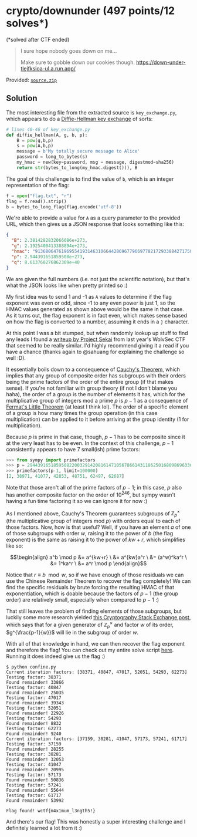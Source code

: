 # crypto/downunder (497 points/12 solves*)

(*solved after CTF ended)

> I sure hope nobody goes down on me...
>
> Make sure to gobble down our cookies though.
> https://down-under-tlejfksioa-ul.a.run.app/

Provided: [`source.zip`](source.zip)

## Solution

The most interesting file from the extracted source is `key_exchange.py`, which appears to do a [Diffie-Hellman key exchange](https://en.wikipedia.org/wiki/Diffie%E2%80%93Hellman_key_exchange) of sorts:

```python
# lines 40-46 of key_exchange.py
def diffie_hellman(A, g, b, p):
    B = pow(g,b,p)
    s = pow(A,b,p)
    message = b'My totally secure message to Alice'
    password = long_to_bytes(s)
    my_hmac = new(key=password, msg = message, digestmod=sha256)
    return str(bytes_to_long(my_hmac.digest())), B
```

The goal of this challenge is to find the value of `b`, which is an integer representation of the flag:

```python
f = open("flag.txt", "r")
flag = f.read().strip()
b = bytes_to_long_flag(flag.encode('utf-8'))
```

We're able to provide a value for `A` as a query parameter to the provided URL, which then gives us a JSON response that looks something like this:

```json
{
  "B": 2.3814282832066086e+273,
  "g": 2.1925400413388894e+273,
  "hmac": "91368064761969554193146310664428696779669778217293388427175887610826255556020",
  "p": 2.944391651859508e+273,
  "q": 8.613760276862309e+40
}
```

We are given the full numbers (i.e. not just the scientific notation), but that's what the JSON looks like when pretty printed so :)

My first idea was to send 1 and -1 as `A` values to determine if the flag exponent was even or odd, since -1 to any even power is just 1, so the HMAC values generated as shown above would be the same in that case.
As it turns out, the flag exponent is in fact even, which makes sense based on how the flag is converted to a number, assuming it ends in a `}` character.

At this point I was a bit stumped, but when randomly lookup up stuff to find any leads I found a [writeup by Project Sekai](https://sekai.team/blog/wolvsec-ctf/cpa/) from last year's WolvSec CTF that seemed to be really similar.
I'd highly recommend giving it a read if you have a chance (thanks again to @sahuang for explaining the challenge so well :D).

It essentially boils down to a consequence of [Cauchy's Theorem](https://en.wikipedia.org/wiki/Cauchy%27s_theorem_(group_theory)), which implies that any group of composite order has subgroups with their orders being the prime factors of the order of the entire group (if that makes sense).
If you're not familiar with group theory (if not I don't blame you haha), the order of a group is the number of elements it has, which for the multiplicative group of integers mod a prime $p$ is $p-1$ as a consequence of [Fermat's Little Theorem](https://en.wikipedia.org/wiki/Fermat%27s_little_theorem) (at least I think lol).
The order of a specific element of a group is how many times the group operation (in this case multiplication) can be applied to it before arriving at the group identity (1 for multiplication).

Because $p$ is prime in that case, though, $p-1$ has to be composite since it at the very least has to be even.
In the context of this challenge, $p-1$ consistently appears to have 7 small(ish) prime factors:

```python
>>> from sympy import primefactors
>>> p = 2944391651859508220032914208161471056786614311862501680986963364297699599329788924893003846095489297754340082139509854389526154622496939661259152806710216023823737242149467908480946748733106681479664581152675420961752622839506627347334048941289384274114219119358191643637203
>>> primefactors(p-1, limit=100000)
[2, 38971, 41077, 42853, 48751, 62497, 62687]
```

Note that those aren't all of the prime factors of $p-1$; in this case, $p$ also has another composite factor on the order of $10^{246}$, but sympy wasn't having a fun time factoring it so we can ignore it for now :)

As I mentioned above, Cauchy's Theorem guarantees subgroups of $\mathbb{Z}_p^\times$ (the multiplicative group of integers mod $p$) with orders equal to each of those factors.
Now, how is that useful?
Well, if you have an element $a$ of one of those subgroups with order $w$, raising it to the power of $b$ (the flag exponent) is the same as raising it to the power of $kw + r$, which simplifies like so:

```math
\begin{align}
a^b \mod p &= a^{kw+r} \
           &= a^{kw}a^r \
           &= (a^w)^ka^r \
           &= 1^ka^r \
           &= a^r \mod p
\end{align}
```

Notice that $r \equiv b \mod w$, so if we have enough of those residuals we can use the Chinese Remainder Theorem to recover the flag completely!
We can find the specific residuals by brute forcing the resulting HMAC of that exponentiation, which is doable because the factors of $p-1$ (the group order) are relatively small, especially when compared to $p-1$ :)

That still leaves the problem of finding elements of those subgroups, but luckily some more research yielded [this Cryptography Stack Exchange post](https://crypto.stackexchange.com/q/27584), which says that for a given generator of $\mathbb{Z}_p^\times$ and factor $w$ of its order, $g^{\frac{p-1}{w}}$ will lie in the subgroup of order $w$.

With all of that knowledge in hand, we can then recover the flag exponent and therefore the flag!
You can check out my entire solve script [here](confine.py).
Running it does indeed give us the flag :)

```shell
$ python confine.py
Current iteration factors: [38371, 40847, 47017, 52051, 54293, 62273]
Testing factor: 38371
Found remainder! 33866
Testing factor: 40847
Found remainder! 25035
Testing factor: 47017
Found remainder! 39343
Testing factor: 52051
Found remainder! 22926
Testing factor: 54293
Found remainder! 8832
Testing factor: 62273
Found remainder! 9240
Current iteration factors: [37159, 38281, 41047, 57173, 57241, 61717]
Testing factor: 37159
Found remainder! 28255
Testing factor: 38281
Found remainder! 32053
Testing factor: 41047
Found remainder! 20995
Testing factor: 57173
Found remainder! 50836
Testing factor: 57241
Found remainder! 55644
Testing factor: 61717
Found remainder! 53992

Flag found! wctf{m4x1mum_l3ngth5!}
```

And there's our flag!
This was honestly a super interesting challenge and I definitely learned a lot from it :)